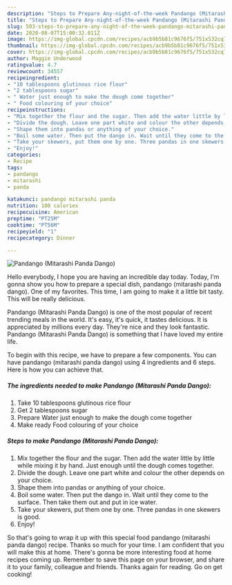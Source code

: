 ```yaml
---
description: "Steps to Prepare Any-night-of-the-week Pandango (Mitarashi Panda Dango)"
title: "Steps to Prepare Any-night-of-the-week Pandango (Mitarashi Panda Dango)"
slug: 503-steps-to-prepare-any-night-of-the-week-pandango-mitarashi-panda-dango
date: 2020-08-07T15:00:32.011Z
image: https://img-global.cpcdn.com/recipes/acb9b5b81c9676f5/751x532cq70/pandango-mitarashi-panda-dango-recipe-main-photo.jpg
thumbnail: https://img-global.cpcdn.com/recipes/acb9b5b81c9676f5/751x532cq70/pandango-mitarashi-panda-dango-recipe-main-photo.jpg
cover: https://img-global.cpcdn.com/recipes/acb9b5b81c9676f5/751x532cq70/pandango-mitarashi-panda-dango-recipe-main-photo.jpg
author: Maggie Underwood
ratingvalue: 4.7
reviewcount: 34557
recipeingredient:
- "10 tablespoons glutinous rice flour"
- "2 tablespoons sugar"
- " Water just enough to make the dough come together"
- " Food colouring of your choice"
recipeinstructions:
- "Mix together the flour and the sugar. Then add the water little by little while mixing it by hand. Just enough until the dough comes together."
- "Divide the dough. Leave one part white and colour the other depends on your choice."
- "Shape them into pandas or anything of your choice."
- "Boil some water. Then put the dango in. Wait until they come to the surface. Then take them out and put in ice water."
- "Take your skewers, put them one by one. Three pandas in one skewers is good."
- "Enjoy!"
categories:
- Recipe
tags:
- pandango
- mitarashi
- panda

katakunci: pandango mitarashi panda 
nutrition: 108 calories
recipecuisine: American
preptime: "PT25M"
cooktime: "PT56M"
recipeyield: "1"
recipecategory: Dinner

---
```



![Pandango (Mitarashi Panda Dango)](https://img-global.cpcdn.com/recipes/acb9b5b81c9676f5/751x532cq70/pandango-mitarashi-panda-dango-recipe-main-photo.jpg)

Hello everybody, I hope you are having an incredible day today. Today, I'm gonna show you how to prepare a special dish, pandango (mitarashi panda dango). One of my favorites. This time, I am going to make it a little bit tasty. This will be really delicious.

Pandango (Mitarashi Panda Dango) is one of the most popular of recent trending meals in the world. It's easy, it's quick, it tastes delicious. It is appreciated by millions every day. They're nice and they look fantastic. Pandango (Mitarashi Panda Dango) is something that I have loved my entire life.




To begin with this recipe, we have to prepare a few components. You can have pandango (mitarashi panda dango) using 4 ingredients and 6 steps. Here is how you can achieve that.

<!--inarticleads1-->

##### The ingredients needed to make Pandango (Mitarashi Panda Dango):

1. Take 10 tablespoons glutinous rice flour
1. Get 2 tablespoons sugar
1. Prepare  Water just enough to make the dough come together
1. Make ready  Food colouring of your choice




<!--inarticleads2-->

##### Steps to make Pandango (Mitarashi Panda Dango):

1. Mix together the flour and the sugar. Then add the water little by little while mixing it by hand. Just enough until the dough comes together.
1. Divide the dough. Leave one part white and colour the other depends on your choice.
1. Shape them into pandas or anything of your choice.
1. Boil some water. Then put the dango in. Wait until they come to the surface. Then take them out and put in ice water.
1. Take your skewers, put them one by one. Three pandas in one skewers is good.
1. Enjoy!




So that's going to wrap it up with this special food pandango (mitarashi panda dango) recipe. Thanks so much for your time. I am confident that you will make this at home. There's gonna be more interesting food at home recipes coming up. Remember to save this page on your browser, and share it to your family, colleague and friends. Thanks again for reading. Go on get cooking!

